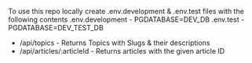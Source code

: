 To use this repo locally create .env.development & .env.test files with the following contents
.env.development - PGDATABASE=DEV_DB
.env.test  - PGDATABASE=DEV_TEST_DB

- /api/topics - Returns Topics with Slugs & their descriptions 
- /api/articles/:articleId - Returns articles with the given article ID